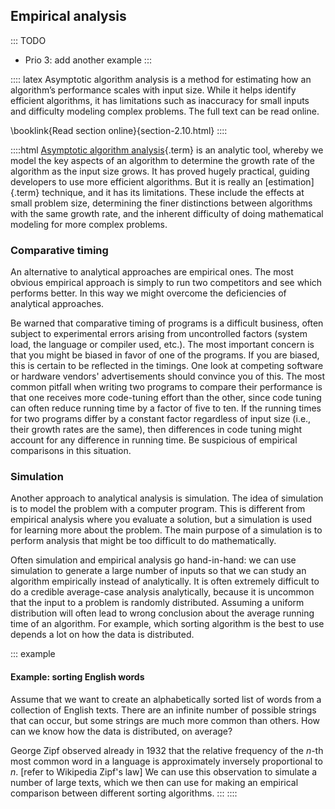 
## Empirical analysis

::: TODO
- Prio 3: add another example
:::

:::: latex
Asymptotic algorithm analysis is a method for estimating how an algorithm’s performance scales with input size. 
While it helps identify efficient algorithms, it has limitations such as inaccuracy for small inputs and difficulty modeling complex problems. 
The full text can be read online.

\booklink{Read section online}{section-2.10.html}
::::

::::html
[Asymptotic algorithm analysis](#algorithm-analysis){.term} is an analytic tool, whereby we model the key aspects of an
algorithm to determine the growth rate of the algorithm as the input
size grows. It has proved hugely practical, guiding developers to use
more efficient algorithms. But it is really an
[estimation]{.term} technique, and it has its
limitations. These include the effects at small problem size,
determining the finer distinctions between algorithms with the same
growth rate, and the inherent difficulty of doing mathematical modeling
for more complex problems.

### Comparative timing

An alternative to analytical approaches are empirical ones. The most
obvious empirical approach is simply to run two competitors and see
which performs better. In this way we might overcome the deficiencies of
analytical approaches.

Be warned that comparative timing of programs is a difficult business,
often subject to experimental errors arising from uncontrolled factors
(system load, the language or compiler used, etc.). The most important
concern is that you might be biased in favor of one of the programs. If
you are biased, this is certain to be reflected in the timings. One look
at competing software or hardware vendors' advertisements should
convince you of this. The most common pitfall when writing two programs
to compare their performance is that one receives more code-tuning
effort than the other, since code tuning can often reduce running time
by a factor of five to ten. If the running times for two programs differ
by a constant factor regardless of input size (i.e., their growth rates
are the same), then differences in code tuning might account for any
difference in running time. Be suspicious of empirical comparisons in
this situation.

### Simulation

Another approach to analytical analysis is simulation.
The idea of simulation is to model the problem with a computer program.
This is different from empirical analysis where you evaluate a solution,
but a simulation is used for learning more about the problem.
The main purpose of a simulation is to perform analysis that might be too difficult to do mathematically.

Often simulation and empirical analysis go hand-in-hand:
we can use simulation to generate a large number of inputs so that we can study an algorithm empirically instead of analytically.
It is often extremely difficult to do a credible average-case analysis analytically,
because it is uncommon that the input to a problem is randomly distributed.
Assuming a uniform distribution will often lead to wrong conclusion about the average running time of an algorithm.
For example, which sorting algorithm is the best to use depends a lot on how the data is distributed.

::: example
#### Example: sorting English words

Assume that we want to create an alphabetically sorted list of words from a collection of English texts.
There are an infinite number of possible strings that can occur, but some strings are much more common than others.
How can we know how the data is distributed, on average?

George Zipf observed already in 1932 that the relative frequency of the $n$-th most common word in a language is approximately inversely proportional to $n$. [refer to Wikipedia Zipf's law]
We can use this observation to simulate a number of large texts, which we then can use for making an empirical comparison between different sorting algorithms.
:::
::::
